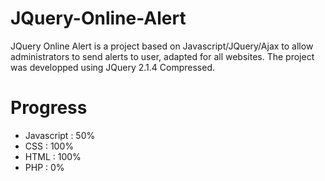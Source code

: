 # JQuery-Online-Alert
JQuery Online Alert is a project based on Javascript/JQuery/Ajax to allow administrators to send alerts to user, adapted for all websites. The project was developped using JQuery 2.1.4 Compressed.
# Progress
- Javascript : 50%
- CSS : 100%
- HTML : 100%
- PHP : 0%
